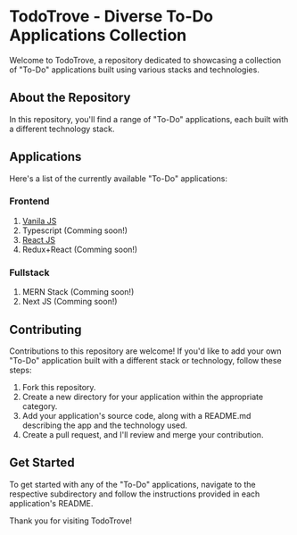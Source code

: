 # TodoTrove - Diverse To-Do Applications Collection

Welcome to TodoTrove, a repository dedicated to showcasing a collection of "To-Do" applications built using various stacks and technologies.

## About the Repository

In this repository, you'll find a range of "To-Do" applications, each built with a different technology stack.

## Applications

Here's a list of the currently available "To-Do" applications:

### Frontend

1. [Vanila JS](/js_todo)
2. Typescript (Comming soon!)
3. [React JS](/react-todo)
4. Redux+React (Comming soon!)

### Fullstack

1. MERN Stack (Comming soon!)
2. Next JS (Comming soon!)

## Contributing

Contributions to this repository are welcome!
If you'd like to add your own "To-Do" application built with a different stack or technology, follow these steps:

1. Fork this repository.
2. Create a new directory for your application within the appropriate category.
3. Add your application's source code, along with a README.md describing the app and the technology used.
4. Create a pull request, and I'll review and merge your contribution.

## Get Started

To get started with any of the "To-Do" applications, navigate to the respective subdirectory and follow the instructions provided in each application's README.

Thank you for visiting TodoTrove!
